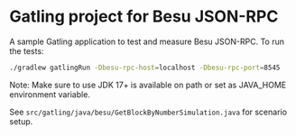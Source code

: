Gatling project for Besu JSON-RPC
=============================================

A sample Gatling application to test and measure Besu JSON-RPC. To run the tests:

```bash
./gradlew gatlingRun -Dbesu-rpc-host=localhost -Dbesu-rpc-port=8545
```
Note: Make sure to use JDK 17+ is available on path or set as JAVA_HOME environment variable.

See `src/gatling/java/besu/GetBlockByNumberSimulation.java` for scenario setup.